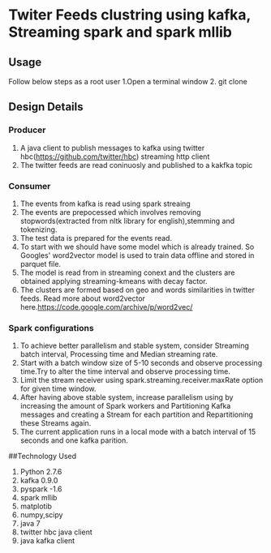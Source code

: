 # Twiter Feeds clustring using kafka, Streaming spark and spark mllib


## Usage
Follow below steps as a root user
1.Open a terminal window
2. git clone


## Design Details
### Producer
  1. A java client to publish messages to kafka using twitter hbc(https://github.com/twitter/hbc) streaming http client
  2. The twitter feeds are read coninuosly and published to a kakfka topic

### Consumer
  1. The events from kafka is read using spark streaing
  2. The events are prepocessed which involves removing stopwords(extracted from nltk library for english),stemming and tokenizing.
  3. The test data is prepared for the events read.
  4. To start with we should have some model which is already trained. So Googles'  word2vector model is used to train data offline and stored in parquet file.
  5. The model is read from in streaming conext and the clusters are obtained applying streaming-kmeans with decay factor.
  6. The clusters are formed based on geo and words similarities in twitter feeds. Read more about word2vector here.https://code.google.com/archive/p/word2vec/

### Spark configurations 
1. To achieve better parallelism and stable system,  consider Streaming batch interval, Processing time and Median streaming rate.
2. Start with a batch window size of 5-10 seconds and observe processing time.Try to alter the time interval  and observe processing time.
3. Limit the stream receiver using spark.streaming.receiver.maxRate option for given time window.
4. After having above stable system, increase parallelism using by increasing the amount of Spark workers and Partitioning  Kafka messages and creating a Stream for each partition and Repartitioning these Streams again.
5. The current application runs in a local mode with a batch interval of 15 seconds and one kafka parition.



##Technology Used
  1. Python 2.7.6
  2. kafka 0.9.0
  3. pyspark -1.6
  4. spark mllib
  5. matplotib
  6. numpy,scipy
  7. java 7
  8. twitter hbc java client
  9. java kafka client
